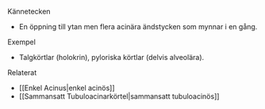 Kännetecken
- En öppning till ytan men flera acinära ändstycken som mynnar i en gång.

Exempel
- Talgkörtlar (holokrin), pyloriska körtlar (delvis alveolära).

Relaterat
- [[Enkel Acinus|enkel acinös]]
- [[Sammansatt Tubuloacinarkörtel|sammansatt tubuloacinös]]

